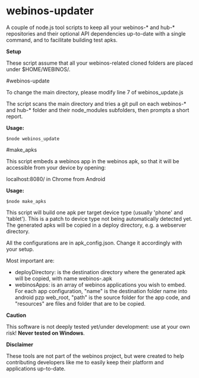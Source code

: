 webinos-updater
===============

A couple of node.js tool scripts to keep all your webinos-* and hub-* repositories and their optional API dependencies up-to-date with a single command, and to facilitate building test apks.

**Setup**

These script assume that all your webinos-related cloned folders are placed under $HOME/WEBINOS/.

#webinos-update

To change the main directory, please modify line 7 of webinos_update.js

The script scans the main directory and tries a git pull on each webinos-* and hub-* folder and their node_modules subfolders, then prompts a short report.


**Usage:**
```shell
$node webinos_update
```

#make_apks

This script embeds a webinos app in the webinos apk, so that it will be accessible from your device by opening:

localhost:8080/<name> in Chrome from Android

**Usage:**
```shell
$node make_apks
```

This script will build one apk per target device type (usually 'phone' and 'tablet').
This is a patch to device type not being automatically detected yet. The generated apks will be copied in a deploy directory, e.g. a webserver directory.


All the configurations are in apk_config.json. Change it accordingly with your setup.

Most important are:

* deployDirectory: is the destination directory where the generated apk will be copied, with name webinos-<target>.apk
* webinosApps: is an array of webinos applications you wish to embed. For each app configuration, "name" is the destination folder name into android pzp web_root, "path" is the source folder for the app code, and "resources" are files and folder that are to be copied.


**Caution**

This software is not deeply tested yet/under development: use at your own risk! **Never tested on Windows**.

**Disclaimer**

These tools are not part of the webinos project, but were created to help contributing developers like me to easily keep their platform and applications up-to-date.

